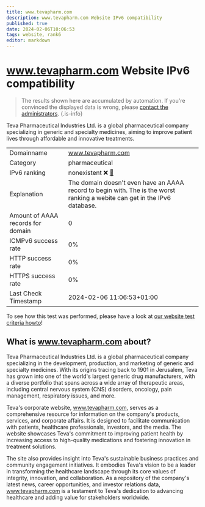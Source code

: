 ```yaml
---
title: www.tevapharm.com
description: www.tevapharm.com Website IPv6 compatibility
published: true
date: 2024-02-06T10:06:53
tags: website, rank6
editor: markdown
---
```


# www.tevapharm.com Website IPv6 compatibility

> The results shown here are accumulated by automation. If you're convinced the displayed data is wrong, please [contact the administrators](/howto/chat). 
{.is-info}

Teva Pharmaceutical Industries Ltd. is a global pharmaceutical company specializing in generic and specialty medicines, aiming to improve patient lives through affordable and innovative treatments.


|   |   |
| - | - |
| Domainname | www.tevapharm.com
| Category | pharmaceutical |
| IPv6 ranking | nonexistent :x: [🔗](/howto/ranking) |
| Explanation | The domain doesn't even have an AAAA record to begin with. The is the worst ranking a webite can get in the IPv6 database. |
| Amount of AAAA records for domain | 0 |
| ICMPv6 success rate | 0%|
| HTTP success rate | 0% |
| HTTPS success rate | 0% |
| Last Check Timestamp | 2024-02-06 11:06:53+01:00 |

To see how this test was performed, please have a look at [our website test criteria howto](/howto/testcriteria/website)!


## What is www.tevapharm.com about?
Teva Pharmaceutical Industries Ltd. is a global pharmaceutical company specializing in the development, production, and marketing of generic and specialty medicines. With its origins tracing back to 1901 in Jerusalem, Teva has grown into one of the world's largest generic drug manufacturers, with a diverse portfolio that spans across a wide array of therapeutic areas, including central nervous system (CNS) disorders, oncology, pain management, respiratory issues, and more.

Teva's corporate website, www.tevapharm.com, serves as a comprehensive resource for information on the company's products, services, and corporate affairs. It is designed to facilitate communication with patients, healthcare professionals, investors, and the media. The website showcases Teva's commitment to improving patient health by increasing access to high-quality medications and fostering innovation in treatment solutions.

The site also provides insight into Teva's sustainable business practices and community engagement initiatives. It embodies Teva's vision to be a leader in transforming the healthcare landscape through its core values of integrity, innovation, and collaboration. As a repository of the company's latest news, career opportunities, and investor relations data, www.tevapharm.com is a testament to Teva's dedication to advancing healthcare and adding value for stakeholders worldwide.


